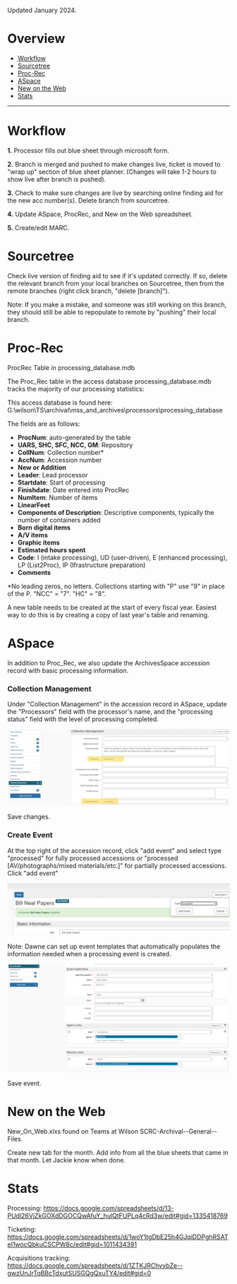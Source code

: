 Updated January 2024.

# Overview

- [Workflow](#workflow)
- [Sourcetree](#sourcetree)
- [Proc-Rec](#proc-rec)
- [ASpace](#aspace)
- [New on the Web](#new-on-the-web)
- [Stats](#stats)   

***

# Workflow

**1.** Processor fills out blue sheet through microsoft form. 

**2.** Branch is merged and pushed to make changes live, ticket is moved to "wrap up" section of blue sheet planner. (Changes will take 1-2 hours to show live after branch is pushed). 

**3.** Check to make sure changes are live by searching online finding aid for the new acc number(s). Delete branch from sourcetree. 

**4.** Update ASpace, ProcRec, and New on the Web spreadsheet. 

**5.** Create/edit MARC.

# Sourcetree 

Check live version of finding aid to see if it's updated correctly. If so, delete the relevant branch from your local branches on Sourcetree, then from the remote branches (right click branch, "delete [branch]"). 

Note: If you make a mistake, and someone was still working on this branch, they should still be able to repopulate to remote by "pushing" their local branch.

# Proc-Rec

ProcRec Table in processing_database.mdb 

The Proc_Rec table in the access database processing_database.mdb tracks the majority of our processing statistics: 

This access database is found here: G:\wilson\TS\archival\mss_and_archives\processors\processing_database 

The fields are as follows: 

- **ProcNum**: auto-generated by the table
- **UARS, SHC, SFC, NCC, GM**: Repository
- **CollNum**: Collection number*
- **AccNum**: Accession number
- **New or Addition**
- **Leader**: Lead processor
- **Startdate**: Start of processing
- **Finishdate**: Date entered into ProcRec
- **NumItem**: Number of items
- **LinearFeet**
- **Components of Description**: Descriptive components, typically the number of containers added
- **Born digital items**
- **A/V items**
- **Graphic items**
- **Estimated hours spent**
- **Code**: I (intake processing), UD (user-driven), E (enhanced processing), LP (List2Proc), IP (Ifrastructure preparation)
- **Comments**

*No leading zeros, no letters. Collections starting with "P" use "9" in place of the P. "NCC" = "7". "HC" = "8".

A new table needs to be created at the start of every fiscal year. Easiest way to do this is by creating a copy of last year's table and renaming.


# ASpace

In addition to Proc_Rec, we also update the ArchivesSpace accession record with basic processing information. 

### Collection Management

Under "Collection Management" in the accession record in ASpace, update the "Processors" field with the processor's name, and the "processing status" field with the level of processing completed. 

![ASpace screenshot 1](https://github.com/llsmith305/images/blob/main/Aspace_Capture1.PNG)

Save changes.

### Create Event

At the top right of the accession record, click "add event" and select type "processed" for fully processed accessions or "processed [AV/photographs/mixed materials/etc.]" for partially processed accessions. Click "add event"

![ASpace screenshot 2](https://github.com/llsmith305/images/blob/main/ASpace_Capture2.PNG)

Note: Dawne can set up event templates that automatically populates the information needed when a processing event is created.

![ASpace screenshot 3](https://github.com/llsmith305/images/blob/main/ASpace_Capture3.PNG)

Save event.

# New on the Web

New_On_Web.xlxs found on Teams at Wilson SCRC-Archival--General--Files.

Create new tab for the month. Add info from all the blue sheets that came in that month. Let Jackie know when done.

# Stats

Processing: https://docs.google.com/spreadsheets/d/13-PUdl26VjZkGOXdDGOCQwAfuY_hulQtFUPLq4cRd3w/edit#gid=1335418769

Ticketing: https://docs.google.com/spreadsheets/d/1woY1tgDbE25h4GJqiDDPghRSATeI1wocQbkuCSCPW8c/edit#gid=1011434391

Acquisitions tracking: https://docs.google.com/spreadsheets/d/1ZTKJRChvybZe--gwzUnJrTqBBcTdxutSUSGQgQxuTY4/edit#gid=0
